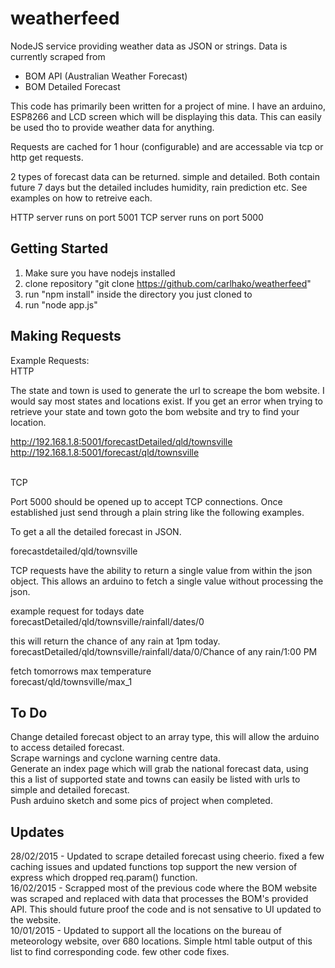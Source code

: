 weatherfeed
===========

NodeJS service providing weather data as JSON or strings. Data is currently scraped from
- BOM API (Australian Weather Forecast)
- BOM Detailed Forecast

This code has primarily been written for a project of mine. I have an arduino, ESP8266 and LCD screen which will be displaying this data. This can easily be used tho to provide weather data for anything.

Requests are cached for 1 hour (configurable) and are accessable via tcp or http get requests.

2 types of forecast data can be returned. simple and detailed. Both contain future 7 days but the detailed includes humidity, rain prediction etc.
See examples on how to retreive each.

HTTP server runs on port 5001
TCP server runs on port 5000

Getting Started
---------------
1. Make sure you have nodejs installed 
2. clone repository "git clone https://github.com/carlhako/weatherfeed"
3. run "npm install" inside the directory you just cloned to
4. run "node app.js" 

Making Requests
---------------
Example Requests:<BR>
HTTP<BR>

The state and town is used to generate the url to screape the bom website. I would say most states and locations exist. If you get an error when trying to retrieve your state and town goto the bom website and try to find your location.

http://192.168.1.8:5001/forecastDetailed/qld/townsville<BR>
http://192.168.1.8:5001/forecast/qld/townsville<BR>
<BR>

TCP<BR>

Port 5000 should be opened up to accept TCP connections. Once established just send through a plain string like the following examples.

To get a all the detailed forecast in JSON.

forecastdetailed/qld/townsville

TCP requests have the ability to return a single value from within the json object. This allows an arduino to fetch a single value without processing the json.

example request for todays date<BR>
forecastDetailed/qld/townsville/rainfall/dates/0

this will return the chance of any rain at 1pm today.<BR>
forecastDetailed/qld/townsville/rainfall/data/0/Chance of any rain/1:00 PM

fetch tomorrows max temperature<BR>
forecast/qld/townsville/max_1

To Do
--------
Change detailed forecast object to an array type, this will allow the arduino to access detailed forecast.<BR>
Scrape warnings and cyclone warning centre data.<BR>
Generate an index page which will grab the national forecast data, using this a list of supported state and towns can easily be listed with urls to simple and detailed forecast.<BR>
Push arduino sketch and some pics of project when completed.<BR>


Updates
---------------
28/02/2015 - Updated to scrape detailed forecast using cheerio. fixed a few caching issues and updated functions top support the new version of express which dropped req.param() function. <BR>
16/02/2015 - Scrapped most of the previous code where the BOM website was scraped and replaced with data that processes the BOM's provided API. This should future proof the code and is not sensative to UI updated to the website.<BR>
10/01/2015 - Updated to support all the locations on the bureau of meteorology website, over 680 locations. Simple html table output of this list to find corresponding code. few other code fixes.<BR>
